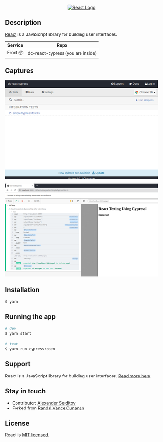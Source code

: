 <p align="center">
  <a href="https://reactjs.org/" target="blank"><img src="https://upload.wikimedia.org/wikipedia/commons/thumb/a/a7/React-icon.svg/512px-React-icon.svg.png" width="320" alt="React Logo" /></a>
</p>


## Description
[React](https://reactjs.org/) is a JavaScript library for building user interfaces.



| Service | Repo |
| --- | --- |
| Front 📦 | dc-react-cypress (you are inside) |

## Captures
<p align="center">
  <img src="/captures/cypress_gui.png" alt="Cypress Gui" />
</p>
<p align="center">
  <img src="/captures/cypress_test.png" alt="Cypress Test" />
</p>



## Installation


```bash
$ yarn
```

## Running the app

```bash
# dev
$ yarn start

# test
$ yarn run cypress:open
```

## Support

React is a JavaScript library for building user interfaces. [Read more here](https://reactjs.org/community/support.html).

## Stay in touch

- Contributor: [Alexander Serditov](https://cv.digitallyconstructed.ru/)
- Forked from [Randal Vance Cunanan](https://github.com/randalvance/react-cypress-starter)
## License

  React is [MIT licensed](LICENSE).
